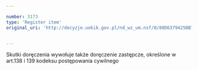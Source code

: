 ```yaml
---

number: 3173
type: 'Register item'
original_uri: 'http://decyzje.uokik.gov.pl/nd_wz_um.nsf/0/88D6379425BB73E6C12579FF00327622?OpenDocument'


---
```


Skutki doręczenia wywołuje także doręczenie zastępcze, określone w art.138 i 139 kodeksu postępowania cywilnego
